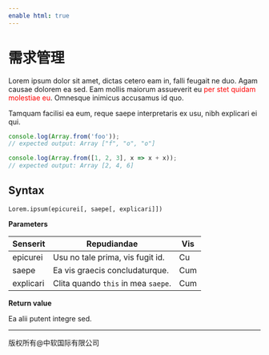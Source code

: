 ```yaml
---
enable html: true
---
```

# 需求管理

Lorem ipsum dolor sit amet, dictas cetero eam in, falli feugait ne duo. Agam causae dolorem ea sed. Eam mollis maiorum assueverit eu <span style="color: red;">per stet quidam molestiae eu</span>. Omnesque inimicus accusamus id quo.

Tamquam facilisi ea eum, reque saepe interpretaris ex usu, nibh explicari ei qui.

```javascript
console.log(Array.from('foo'));
// expected output: Array ["f", "o", "o"]

console.log(Array.from([1, 2, 3], x => x + x));
// expected output: Array [2, 4, 6]
```

## Syntax

    Lorem.ipsum(epicurei[, saepe[, explicari]])

**Parameters**

| Senserit  | Repudiandae                         | Vis |
| --------- | ----------------------------------- | --- |
| epicurei  | Usu no tale prima, vis fugit  id.   | Cu  |
| saepe     | Ea vis graecis concludaturque.      | Cum |
| explicari | Clita quando `this` in mea `saepe`. | Cum |

**Return value**

Ea alii putent integre sed.

* * *
版权所有@中软国际有限公司